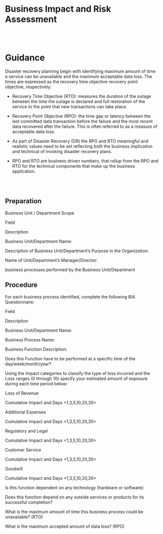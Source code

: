 # Business Impact and Risk Assessment
<br />
<br />

# Guidance 
Disaster recovery planning begin with identifying maximum amount of time a service can be unavailable and the maximum acceptable data loss. The times are expressed as the recovery time objective recovery point objective, respectively: 

- Recovery Time Objective (RTO):  measures the duration of the outage between the time the outage is declared and full restoration of the service to the point that new transactions can take place. 

- Recovery Point Objective (RPO):  the time gap or latency between the last committed data transaction before the failure and the most recent data recovered after the failure. This is often referred to as a measure of acceptable data loss.  

- As part of Disaster Recovery (DR) the RPO and RTO meaningful and realistic values need to be set reflecting both the business implication and technical of invoking disaster recovery plans.  

- RPO and RTO are business driven numbers, that rollup from the RPO and RTO for the technical components that make up the business application.   
<br />
<br />


## Preparation 


Business Unit / Department Scope 


 







Field 
 


Description 
 



Business Unit/Department Name: 
 


 
 



Description of Business Unit/Department’s Purpose in the Organization:  
 


 
 



Name of Unit/Department’s Manager/Director:  
 


 
 



business processes performed by the Business Unit/Department 
 


 
 


 


## Procedure 


For each business process identified, complete the following BIA Questionnaire: 







Field 
 


Description 
 



Business Unit/Department Name: 
 


 
 



Business Process Name:  
 


 
 



Business Function Description:  
 


 
 



Does this Function have to be performed at a specific time of the day/week/month/year? 
 


 
 



Using the Impact categories to classify the type of loss incurred and the Loss ranges (0 through 10) specify your estimated amount of exposure during each time period below: 
 


 
 



Loss of Revenue 
 


 Cumulative Impact and Days <1,3,5,10,20,30> 
 



Additional Expenses 
 


Cumulative Impact and Days <1,3,5,10,20,30> 
 



Regulatory and Legal 
 


Cumulative Impact and Days <1,3,5,10,20,30> 
 



Customer Service 
 


Cumulative Impact and Days <1,3,5,10,20,30> 
 



Goodwill 
 


Cumulative Impact and Days <1,3,5,10,20,30> 
 



Is this function dependent on any technology (hardware or software): 
 


 
 



Does this function depend on any outside services or products for its successful completion? 
 


 
 



What is the maximum amount of time this business process could be unavailable? (RTO)  
 


 
 



What is the maximum accepted amount of data loss? (RPO)  
 


 
 


 


 

